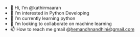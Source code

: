 - 👋 Hi, I’m @kathirmaaran
- 👀 I’m interested in Python Developing
- 🌱 I’m currently learning python
- 💞️ I’m looking to collaborate on machine learning
- 📫 How to reach me gmail @hemandhnandhini@gmail.com

<!---
kathirmaaran/kathirmaaran is a ✨ special ✨ repository because its `README.md` (this file) appears on your GitHub profile.
You can click the Preview link to take a look at your changes.
--->
